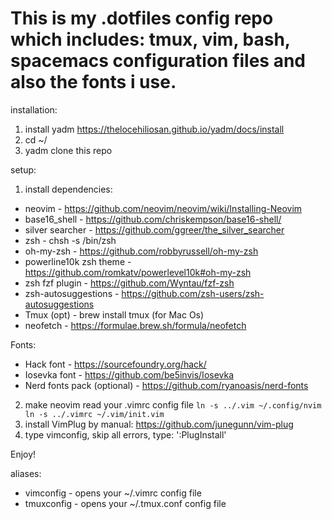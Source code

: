 # This is my .dotfiles config repo which includes: tmux, vim, bash, spacemacs configuration files and also the fonts i use.

installation:

1) install yadm
https://thelocehiliosan.github.io/yadm/docs/install
2) cd ~/
3) yadm clone this repo

setup:

1) install dependencies:
- neovim - https://github.com/neovim/neovim/wiki/Installing-Neovim
- base16_shell - https://github.com/chriskempson/base16-shell/
- silver searcher - https://github.com/ggreer/the_silver_searcher
- zsh - chsh -s /bin/zsh
- oh-my-zsh - https://github.com/robbyrussell/oh-my-zsh
- powerline10k zsh theme - https://github.com/romkatv/powerlevel10k#oh-my-zsh
- zsh fzf plugin - https://github.com/Wyntau/fzf-zsh
- zsh-autosuggestions - https://github.com/zsh-users/zsh-autosuggestions
- Tmux (opt) - brew install tmux (for Mac Os)
- neofetch - https://formulae.brew.sh/formula/neofetch

Fonts:
- Hack font - https://sourcefoundry.org/hack/
- Iosevka font - https://github.com/be5invis/Iosevka
- Nerd fonts pack (optional) - https://github.com/ryanoasis/nerd-fonts

2) make neovim read your .vimrc config file
`
ln -s ../.vim ~/.config/nvim
ln -s ../.vimrc ~/.vim/init.vim
`
3) install VimPlug by manual: https://github.com/junegunn/vim-plug
4) type vimconfig, skip all errors, type: ':PlugInstall'

Enjoy!

aliases:

- vimconfig - opens your ~/.vimrc config file
- tmuxconfig - opens your ~/.tmux.conf config file
